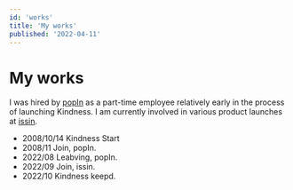```yaml
---
id: 'works'
title: 'My works'
published: '2022-04-11'
---
```


# My works 

I was hired by [popIn](https://www.popin.cc/) as a part-time employee relatively early in the process of launching Kindness.
I am currently involved in various product launches at [issin](https://issin.cc/).

- 2008/10/14 Kindness Start
- 2008/11 Join, popIn.
- 2022/08 Leabving, popIn.
- 2022/09 Join, issin.
- 2022/10 Kindness keepd.



